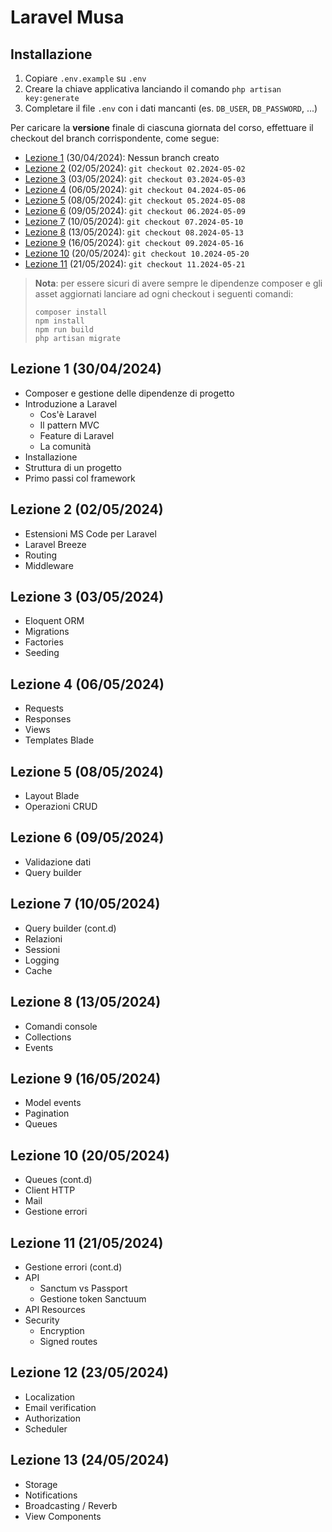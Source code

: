 # Laravel Musa

## Installazione

1. Copiare `.env.example` su `.env`
2. Creare la chiave applicativa lanciando il comando `php artisan key:generate`
3. Completare il file `.env` con i dati mancanti (es. `DB_USER`, `DB_PASSWORD`, ...)

Per caricare la **versione** finale di ciascuna giornata del corso, effettuare il checkout del branch corrispondente,
come
segue:

- [Lezione 1](#lezione-1-30042024) (30/04/2024): Nessun branch creato
- [Lezione 2](#lezione-2-02052024) (02/05/2024): `git checkout 02.2024-05-02`
- [Lezione 3](#lezione-3-03052024) (03/05/2024): `git checkout 03.2024-05-03`
- [Lezione 4](#lezione-4-06052024) (06/05/2024): `git checkout 04.2024-05-06`
- [Lezione 5](#lezione-5-08052024) (08/05/2024): `git checkout 05.2024-05-08`
- [Lezione 6](#lezione-6-09052024) (09/05/2024): `git checkout 06.2024-05-09`
- [Lezione 7](#lezione-7-10052024) (10/05/2024): `git checkout 07.2024-05-10`
- [Lezione 8](#lezione-8-13052024) (13/05/2024): `git checkout 08.2024-05-13`
- [Lezione 9](#lezione-9-16052024) (16/05/2024): `git checkout 09.2024-05-16`
- [Lezione 10](#lezione-10-20052024) (20/05/2024): `git checkout 10.2024-05-20`
- [Lezione 11](#lezione-11-21052024) (21/05/2024): `git checkout 11.2024-05-21`

> **Nota**: per essere sicuri di avere sempre le dipendenze composer e gli asset aggiornati lanciare ad ogni checkout i
> seguenti comandi:
> ```shell
> composer install
> npm install
> npm run build
> php artisan migrate
>```


## Lezione 1 (30/04/2024)

- Composer e gestione delle dipendenze di progetto
- Introduzione a Laravel
    - Cos'è Laravel
    - Il pattern MVC
    - Feature di Laravel
    - La comunità
- Installazione
- Struttura di un progetto
- Primo passi col framework


## Lezione 2 (02/05/2024)

- Estensioni MS Code per Laravel
- Laravel Breeze
- Routing
- Middleware


## Lezione 3 (03/05/2024)

- Eloquent ORM 
- Migrations 
- Factories 
- Seeding


## Lezione 4 (06/05/2024)

- Requests
- Responses
- Views
- Templates Blade


## Lezione 5 (08/05/2024)

- Layout Blade
- Operazioni CRUD


## Lezione 6 (09/05/2024)

- Validazione dati
- Query builder


## Lezione 7 (10/05/2024)

- Query builder (cont.d)
- Relazioni
- Sessioni
- Logging
- Cache


## Lezione 8 (13/05/2024)

- Comandi console
- Collections
- Events


## Lezione 9 (16/05/2024)

- Model events
- Pagination
- Queues

## Lezione 10 (20/05/2024)

- Queues (cont.d)
- Client HTTP
- Mail
- Gestione errori

## Lezione 11 (21/05/2024)

- Gestione errori (cont.d)
- API
  - Sanctum vs Passport
  - Gestione token Sanctuum
- API Resources
- Security
  - Encryption
  - Signed routes

## Lezione 12 (23/05/2024)

- Localization
- Email verification
- Authorization
- Scheduler

## Lezione 13 (24/05/2024)

- Storage
- Notifications
- Broadcasting / Reverb
- View Components
